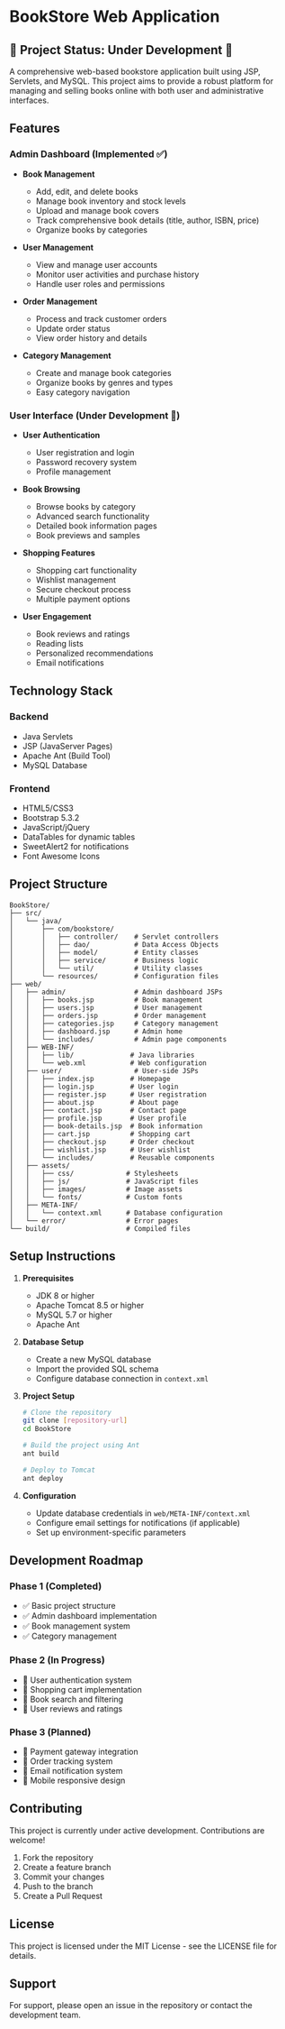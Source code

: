 # BookStore Web Application

## 🚧 Project Status: Under Development 🚧

A comprehensive web-based bookstore application built using JSP, Servlets, and MySQL. This project aims to provide a robust platform for managing and selling books online with both user and administrative interfaces.

## Features

### Admin Dashboard (Implemented ✅)

- **Book Management**
  - Add, edit, and delete books
  - Manage book inventory and stock levels
  - Upload and manage book covers
  - Track comprehensive book details (title, author, ISBN, price)
  - Organize books by categories

- **User Management**
  - View and manage user accounts
  - Monitor user activities and purchase history
  - Handle user roles and permissions

- **Order Management**
  - Process and track customer orders
  - Update order status
  - View order history and details

- **Category Management**
  - Create and manage book categories
  - Organize books by genres and types
  - Easy category navigation

### User Interface (Under Development 🚧)

- **User Authentication**
  - User registration and login
  - Password recovery system
  - Profile management

- **Book Browsing**
  - Browse books by category
  - Advanced search functionality
  - Detailed book information pages
  - Book previews and samples

- **Shopping Features**
  - Shopping cart functionality
  - Wishlist management
  - Secure checkout process
  - Multiple payment options

- **User Engagement**
  - Book reviews and ratings
  - Reading lists
  - Personalized recommendations
  - Email notifications

## Technology Stack

### Backend
- Java Servlets
- JSP (JavaServer Pages)
- Apache Ant (Build Tool)
- MySQL Database

### Frontend
- HTML5/CSS3
- Bootstrap 5.3.2
- JavaScript/jQuery
- DataTables for dynamic tables
- SweetAlert2 for notifications
- Font Awesome Icons

## Project Structure

```
BookStore/
├── src/
│   └── java/
│       ├── com/bookstore/
│       │   ├── controller/    # Servlet controllers
│       │   ├── dao/           # Data Access Objects
│       │   ├── model/         # Entity classes
│       │   ├── service/       # Business logic
│       │   └── util/          # Utility classes
│       └── resources/         # Configuration files
├── web/
│   ├── admin/                 # Admin dashboard JSPs
│   │   ├── books.jsp          # Book management
│   │   ├── users.jsp          # User management
│   │   ├── orders.jsp         # Order management
│   │   ├── categories.jsp     # Category management
│   │   ├── dashboard.jsp      # Admin home
│   │   └── includes/          # Admin page components
│   ├── WEB-INF/
│   │   ├── lib/              # Java libraries
│   │   └── web.xml           # Web configuration
│   ├── user/                  # User-side JSPs
│   │   ├── index.jsp         # Homepage
│   │   ├── login.jsp         # User login
│   │   ├── register.jsp      # User registration
│   │   ├── about.jsp         # About page
│   │   ├── contact.jsp       # Contact page
│   │   ├── profile.jsp       # User profile
│   │   ├── book-details.jsp  # Book information
│   │   ├── cart.jsp          # Shopping cart
│   │   ├── checkout.jsp      # Order checkout
│   │   ├── wishlist.jsp      # User wishlist
│   │   └── includes/         # Reusable components
│   ├── assets/
│   │   ├── css/             # Stylesheets
│   │   ├── js/              # JavaScript files
│   │   ├── images/          # Image assets
│   │   └── fonts/           # Custom fonts
│   ├── META-INF/
│   │   └── context.xml      # Database configuration
│   └── error/               # Error pages
└── build/                   # Compiled files
```

## Setup Instructions

1. **Prerequisites**
   - JDK 8 or higher
   - Apache Tomcat 8.5 or higher
   - MySQL 5.7 or higher
   - Apache Ant

2. **Database Setup**
   - Create a new MySQL database
   - Import the provided SQL schema
   - Configure database connection in `context.xml`

3. **Project Setup**
   ```bash
   # Clone the repository
   git clone [repository-url]
   cd BookStore

   # Build the project using Ant
   ant build

   # Deploy to Tomcat
   ant deploy
   ```

4. **Configuration**
   - Update database credentials in `web/META-INF/context.xml`
   - Configure email settings for notifications (if applicable)
   - Set up environment-specific parameters

## Development Roadmap

### Phase 1 (Completed)
- ✅ Basic project structure
- ✅ Admin dashboard implementation
- ✅ Book management system
- ✅ Category management

### Phase 2 (In Progress)
- 🚧 User authentication system
- 🚧 Shopping cart implementation
- 🚧 Book search and filtering
- 🚧 User reviews and ratings

### Phase 3 (Planned)
- 📅 Payment gateway integration
- 📅 Order tracking system
- 📅 Email notification system
- 📅 Mobile responsive design

## Contributing

This project is currently under active development. Contributions are welcome!

1. Fork the repository
2. Create a feature branch
3. Commit your changes
4. Push to the branch
5. Create a Pull Request

## License

This project is licensed under the MIT License - see the LICENSE file for details.

## Support

For support, please open an issue in the repository or contact the development team.
